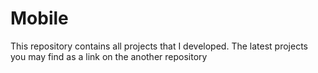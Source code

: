 # Mobile
This repository contains all projects that I developed. The latest projects you may find as a link on the another repository
